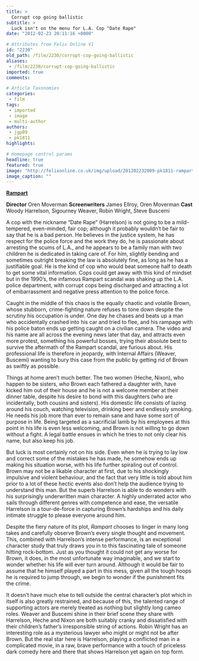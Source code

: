 ```yaml
---
title: >
  Corrupt cop going ballistic
subtitle: >
  Luck isn't on the menu for L.A. Cop "Date Rape"
date: "2012-02-23 20:11:16 +0000"

# Attributes from Felix Online V1
id: "2230"
old_path: /film/2230/corrupt-cop-going-ballistic
aliases:
 - /film/2230/corrupt-cop-going-ballistic
imported: true
comments:

# Article Taxonomies
categories:
 - film
tags:
 - imported
 - image
 - multi-author
authors:
 - jgp09
 - pk1811
highlights:

# Homepage control params
headline: true
featured: true
image: "http://felixonline.co.uk/img/upload/201202232009-pk1811-rampart_i1.jpg"
image_caption: ""
---
```


[__Rampart__](http://www.imdb.com/title/tt1640548/)

__Director__ Oren Moverman
__Screenwriters__ James Ellroy, Oren Moverman
__Cast__ Woody Harrelson, Sigourney Weaver, Robin Wright, Steve Buscemi

A cop with the nickname “Date Rape” (Harrelson) is not going to be a mild-tempered, even-minded, fair cop; although it probably wouldn’t be fair to say that he is a bad person. He believes in the justice system, he has respect for the police force and the work they do, he is passionate about arresting the scums of L.A., and he appears to be a family man with two children he is dedicated in taking care of. For him, slightly bending and sometimes outright breaking the law is absolutely fine, as long as he has a justifiable goal. He is the kind of cop who would beat someone half to death to get some vital information. Cops could get away with this kind of mindset but in the 1990’s, the infamous Rampart scandal was shaking up the L.A. police department, with corrupt cops being discharged and attracting a lot of embarrassment and negative press attention to the police force.

Caught in the middle of this chaos is the equally chaotic and volatile Brown, whose stubborn, crime-fighting nature refuses to tone down despite the scrutiny his occupation is under. One day he chases and beats up a man who accidentally crashed into his car and tried to flee, and his rampage with his police baton ends up getting caught on a civilian camera. The video and his name are all across the evening news later that day, and attracts even more protest, something his powerful bosses, trying their absolute best to survive the aftermath of the Rampart scandal, are furious about. His professional life is therefore in jeopardy, with Internal Affairs (Weaver, Buscemi) wanting to bury this case from the public by getting rid of Brown as swiftly as possible.

Things at home aren’t much better. The two women (Heche, Nixon), who happen to be sisters, who Brown each fathered a daughter with, have kicked him out of their house and he is not a welcome member at their dinner table, despite his desire to bond with this daughters (who are incidentally, both cousins and sisters). His domestic life consists of lazing around his couch, watching television, drinking beer and endlessly smoking. He needs his job more than ever to remain sane and have some sort of purpose in life. Being targeted as a sacrificial lamb by his employees at this point in his life is even less welcoming, and Brown is not willing to go down without a fight. A legal battle ensues in which he tries to not only clear his name, but also keep his job.

But luck is most certainly not on his side. Even when he is trying to lay low and correct some of the mistakes he has made, he somehow ends up making his situation worse, with his life further spiraling out of control. Brown may not be a likable character at first, due to his shockingly impulsive and violent behaviour, and the fact that very little is told about him prior to a lot of these hectic events also don’t help the audience trying to understand this man. But the superb Harrelson is able to do wonders with his surprisingly underwritten main character. A highly underrated actor who sails through different genres with competence and ease, the versatile Harrelson is a tour-de-force in capturing Brown’s hardships and his daily intimate struggle to please everyone around him.

Despite the fiery nature of its plot, _Rampart_ chooses to linger in many long takes and carefully observe Brown’s every single thought and movement. This, combined with Harrelson’s intense performance, is an exceptional character study that truly draws you in to this fascinating tale of someone hitting rock-bottom. Just as you thought it could not get any worse for Brown, it does, in the most unfortunate way imaginable, and we start to wonder whether his life will ever turn around. Although it would be fair to assume that he himself played a part in this mess, given all the tough hoops he is required to jump through, we begin to wonder if the punishment fits the crime.

It doesn’t have much else to tell outside the central character’s plot which in itself is also greatly restrained, and because of this, the talented range of supporting actors are merely treated as nothing but slightly long cameo roles. Weaver and Buscemi shine in their brief scene they share with Harrelson, Heche and Nixon are both suitably cranky and dissatisfied with their children’s father’s irresponsible string of actions. Robin Wright has an interesting role as a mysterious lawyer who might or might not be after Brown. But the real star here is Harrelson, playing a conflicted man in a complicated movie, in a raw, brave performance with a touch of priceless dark comedy here and there that shows Harrelson yet again on top form.
